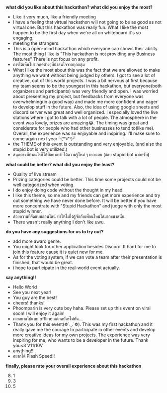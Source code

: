 **what did you like about this hackathon?  what did you enjoy the most?**

- Like it very much, like a friendly meeting
- I have a feeling that virtual hackathon will not going to be as good as not virtual one. But this hackathon was really fun. What I like the most happen to be the first day when we're all on whiteboard it's so engaging.
- meeting the strangers.
- This is a open-mind hackathon which everyone can shows their ability. The most thing I like is "This hackathon is not providing any Business features" There is not focus on any profit.
- การได้เห็นโปรเจกต์ต่างๆที่น่าสนใจจากทุกกลุ่ม
- What I like the most about this was the fact that we are allowed to make anything we want without being judged by others. I got to see a lot of creative, out of this world projects. I was a bit nervous at first because my team seems to be the youngest in this hackathon, but everyone(both organizers and participants) was very friendly and open. I was worried about presenting my project, but feedbacks from everyone was overwhelming(in a good way) and made me more confident and eager to develop stuff in the future. Also, the idea of using google sheets and discord server was great and well organized. I especially loved the live stations where I got to talk with a lot of people. The atmosphere in the event was lovely, prizes are amazing😂. The timing was great and considerate for people who had other businesses to tend to(like me). Overall, the experience was so enjoyable and inspiring. I'll make sure to come again next year ╰(*°▽°*)╯
- the THEME of this event is outstanding and very enjoyable. (and also the stupid bot is very utilized.)
- สนุกตรงที่ทำอะไรก็ได้ที่อยากทำ ได้ความรู้ใหม่ ๆ เยอะเลย (ชอบ stupid bot มากครับ)

**what could be better?  what did you enjoy the least?**

- Quality of live stream
- Prizing categories could be better. This time some projects could not be well categorized when voting.
- I do enjoy doing code without the thought in my head.
- I like this theme, so me and my friends can get more experience and try out something we have never done before. It will be better if you have more concentrate with "Stupid Hackathon" and judge with only the most stupid winner. 
- ด้วยความที่จัดแบบออนไลน์ ทำให้ไม่ได้รู้จักกับเพื่อนใหม่ได้มากขนาดนั้น
- There wasn't really anything I don't like uwu.

**do you have any suggestions for us to try out?**

- add more award genre.
- You might look for other application besides Discord. It hard for me to join this feature cause it is quiet new for me.
- As for the voting system, if we can vote a team after their presentation is finished, that would be great.
- i hope to participate in the real-world event actually.

**say anything!!**

- Hello World
- See you next year!
- You guy are the best!
- cheers! thanks!
- Phoomparin is very cute boy haha. Please set up this event on viral soon! I will enjoy it again!
- เคยอยากไปแบบ offline แต่กดบัตรไม่ทัน...
- Thank you for this event(❁´◡`❁). This was my first hackathon and it really gave me the courage to participate in other events and develop more creative ideas for my own projects. The experience was very inspiring for me, who wants to be a developer in the future. Thank you<3 V11/10V
- anything!!
- อยากได้ Plash Speed!!

**finally, please rate your overall experience about this hackathon**

8. 1
9. 3
10. 5